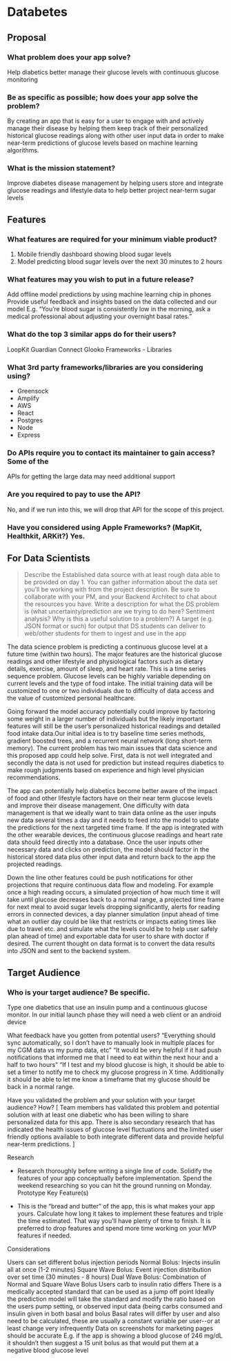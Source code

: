 # Databetes

## Proposal

### What problem does your app solve?

Help diabetics better manage their glucose levels with continuous glucose
monitoring

### Be as specific as possible; how does your app solve the problem?

By creating an app that is easy for a user to engage with and actively manage
their disease by helping them keep track of their personalized historical
glucose readings along with other user input data in order to make near-term
predictions of glucose levels based on machine learning algorithms.

### What is the mission statement?

Improve diabetes disease management by helping users store and integrate glucose
readings and lifestyle data to help better project near-term sugar levels

## Features

### What features are required for your minimum viable product?

1. Mobile friendly dashboard showing blood sugar levels
1. Model predicting blood sugar levels over the next 30 minutes to 2 hours

### What features may you wish to put in a future release?

Add offline model predictions by using machine learning chip in phones Provide
useful feedback and insights based on the data collected and our model E.g.
“You’re blood sugar is consistently low in the morning, ask a medical
professional about adjusting your overnight basal rates.”

### What do the top 3 similar apps do for their users?

LoopKit Guardian Connect Glooko Frameworks - Libraries

### What 3rd party frameworks/libraries are you considering using?

-   Greensock
-   Amplify
-   AWS
-   React
-   Postgres
-   Node
-   Express

### Do APIs require you to contact its maintainer to gain access? Some of the

APIs for getting the large data may need additional support

### Are you required to pay to use the API?

No, and if we run into this, we will drop that API for the scope of this
project.

### Have you considered using Apple Frameworks? (MapKit, Healthkit, ARKit?) Yes.

## For Data Scientists

> Describe the Established data source with at least rough data able to be
> provided on day 1. You can gather information about the data set you’ll be
> working with from the project description. Be sure to collaborate with your
> PM, and your Backend Architect to chat about the resources you have. Write a
> description for what the DS problem is (what uncertainty/prediction are we
> trying to do here? Sentiment analysis? Why is this a useful solution to a
> problem?) A target (e.g. JSON format or such) for output that DS students can
> deliver to web/other students for them to ingest and use in the app

The data science problem is predicting a continuous glucose level at a future
time (within two hours). The major features are the historical glucose readings
and other lifestyle and physiological factors such as dietary details, exercise,
amount of sleep, and heart rate. This is a time series sequence problem. Glucose
levels can be highly variable depending on current levels and the type of food
intake. The initial training data will be customized to one or two individuals
due to difficulty of data access and the value of customized personal
healthcare.

Going forward the model accuracy potentially could improve by factoring some
weight in a larger number of individuals but the likely important features will
still be the user’s personalized historical readings and detailed food intake
data.Our initial idea is to try baseline time series methods, gradient boosted
trees, and a recurrent neural network (long short-term memory). The current
problem has two main issues that data science and this proposed app could help
solve. First, data is not well integrated and secondly the data is not used for
prediction but instead requires diabetics to make rough judgments based on
experience and high level physician recommendations.

The app can potentially help diabetics become better aware of the impact of food
and other lifestyle factors have on their near term glucose levels and improve
their disease management. One difficulty with data management is that we ideally
want to train data online as the user inputs new data several times a day and it
needs to feed into the model to update the predictions for the next targeted
time frame. If the app is integrated with the other wearable devices, the
continuous glucose readings and heart rate data should feed directly into a
database. Once the user inputs other necessary data and clicks on prediction,
the model should factor in the historical stored data plus other input data and
return back to the app the projected readings.

Down the line other features could be push notifications for other projections
that require continuous data flow and modeling. For example once a high reading
occurs, a simulated projection of how much time it will take until glucose
decreases back to a normal range, a projected time frame for next meal to avoid
sugar levels dropping significantly, alerts for reading errors in connected
devices, a day planner simulation (input ahead of time what an outlier day could
be like that restricts or impacts eating times like due to travel etc. and
simulate what the levels could be to help user safely plan ahead of time) and
exportable data for user to share with doctor if desired. The current thought on
data format is to convert the data results into JSON and sent to the backend
system.

## Target Audience

### Who is your target audience? Be specific.

Type one diabetics that use an insulin pump and a continuous glucose monitor. In
our initial launch phase they will need a web client or an android device

What feedback have you gotten from potential users? “Everything should sync
automatically, so I don’t have to manually look in multiple places for my CGM
data vs my pump data, etc” “It would be very helpful if it had push
notifications that informed me that I need to eat within the next hour and a
half to two hours” “If I test and my blood glucose is high, it should be able to
set a timer to notify me to check my glucose progress in X time. Additionally it
should be able to let me know a timeframe that my glucose should be back in a
normal range.

Have you validated the problem and your solution with your target audience? How?
[ Team members has validated this problem and potential solution with at least
one diabetic who has been willing to share personalized data for this app. There
is also secondary research that has indicated the health issues of glucose level
fluctuations and the limited user friendly options available to both integrate
different data and provide helpful near-term predictions. ]

Research

-   Research thoroughly before writing a single line of code. Solidify the
    features of your app conceptually before implementation. Spend the weekend
    researching so you can hit the ground running on Monday. Prototype Key
    Feature(s)

-   This is the “bread and butter” of the app, this is what makes your app
    yours. Calculate how long it takes to implement these features and triple
    the time estimated. That way you’ll have plenty of time to finish. It is
    preferred to drop features and spend more time working on your MVP features
    if needed.

Considerations

Users can set different bolus injection periods Normal Bolus: Injects insulin
all at once (1-2 minutes) Square Wave Bolus: Event injection distribution over
set time (30 minutes - 8 hours) Dual Wave Bolus: Combination of Normal and
Square Wave Bolus Users carb to insulin ratio differs There is a medically
accepted standard that can be used as a jump off point Ideally the prediction
model will take the standard and modify the ratio based on the users pump
setting, or observed input data (being carbs consumed and insulin given in both
basal and bolus Basal rates will differ by user and also need to be calculated,
these are usually a constant variable per user--or at least change very
infrequently Data on screenshots for marketing pages should be accurate E.g. if
the app is showing a blood glucose of 246 mg/dL it shouldn’t then suggest a 15
unit bolus as that would put them at a negative blood glucose level
